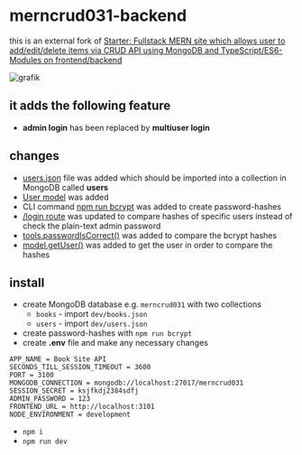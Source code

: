 # merncrud031-backend

this is an external fork of [Starter: Fullstack MERN site which allows user to add/edit/delete items via CRUD API using MongoDB and TypeScript/ES6-Modules on frontend/backend](https://starters.tanguay.eu/list/mernMongooseBookCrudFullstack)

![grafik](https://user-images.githubusercontent.com/446574/214612664-714221c9-2aba-4ad6-9b63-9ab334d01e63.png)

## it adds the following feature

- **admin login** has been replaced by **multiuser login**

## changes

- [users.json](https://github.com/edwardtanguay/merncrud031-backend/blob/main/dev/users.json) file was added which should be imported into a collection in MongoDB called **users**
- [User model](https://github.com/edwardtanguay/merncrud031-backend/blob/main/src/models/User.ts) was added
- CLI command [npm run bcrypt](https://github.com/edwardtanguay/merncrud031-backend/blob/main/cli/bcrypt.mjs) was added to create password-hashes
- [/login route](https://github.com/edwardtanguay/merncrud031-backend/blob/0f9961bfd81fe36f3578ae8a3aa28773f6c04e35/src/server.ts#L54) was updated to compare hashes of specific users instead of check the plain-text admin password
- [tools.passwordIsCorrect()](https://github.com/edwardtanguay/merncrud031-backend/blob/0f9961bfd81fe36f3578ae8a3aa28773f6c04e35/src/tools.ts#L3) was added to compare the bcrypt hashes
- [model.getUser()](https://github.com/edwardtanguay/merncrud031-backend/blob/0f9961bfd81fe36f3578ae8a3aa28773f6c04e35/src/model.ts#L27) was added to get the user in order to compare the hashes

## install

- create MongoDB database e.g. `merncrud031` with two collections
  - `books` - import `dev/books.json`
  - `users` - import `dev/users.json`
- create password-hashes with `npm run bcrypt`
- create **.env** file and make any necessary changes

``` text
APP_NAME = Book Site API
SECONDS_TILL_SESSION_TIMEOUT = 3600
PORT = 3100
MONGODB_CONNECTION = mongodb://localhost:27017/merncrud031
SESSION_SECRET = ksjfkdj2384sdfj
ADMIN_PASSWORD = 123
FRONTEND_URL = http://localhost:3101
NODE_ENVIRONMENT = development
```

- `npm i`
- `npm run dev`
